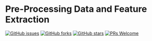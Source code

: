 # Pre-Processing Data and Feature Extraction
[![GitHub issues](https://img.shields.io/github/issues/Develop-Packt/Pre-Processing-Data-and-Feature-Extraction.svg)](https://github.com/Develop-Packt/Pre-Processing-Data-and-Feature-Extraction/issues)
[![GitHub forks](https://img.shields.io/github/forks/Develop-Packt/Pre-Processing-Data-and-Feature-Extraction.svg)](https://github.com/Develop-Packt/Pre-Processing-Data-and-Feature-Extraction/network)
[![GitHub stars](https://img.shields.io/github/stars/Develop-Packt/Pre-Processing-Data-and-Feature-Extraction.svg)](https://github.com/Develop-Packt/Pre-Processing-Data-and-Feature-Extraction/stargazers)
[![PRs Welcome](https://img.shields.io/badge/PRs-welcome-brightgreen.svg)](https://github.com/Develop-Packt/Pre-Processing-Data-and-Feature-Extraction/pulls)

